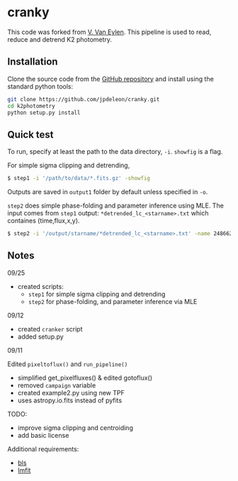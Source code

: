 # cranky

This code was forked from [V. Van Eylen](https://github.com/vincentvaneylen/k2photometry). This pipeline is used to read, reduce and detrend K2 photometry. 

## Installation

Clone the source code from the [GitHub repository](https://github.com/jpdeleon/cranky) and install using the standard python tools:

```bash
git clone https://github.com/jpdeleon/cranky.git
cd k2photometry
python setup.py install
```

## Quick test

To run, specify at least the path to the data directory, `-i`. `showfig` is a flag.

For simple sigma clipping and detrending, 

```bash
$ step1 -i '/path/to/data/*.fits.gz' -showfig
```

Outputs are saved in `output1` folder by default unless specified in `-o`.


`step2` does simple phase-folding and parameter inference using MLE. The input comes from `step1` output: `*detrended_lc_<starname>.txt` which containes (time,flux,x,y).

```bash
$ step2 -i '/output/starname/*detrended_lc_<starname>.txt' -name 24866269
```

## Notes

09/25
* created scripts:
  * `step1` for simple sigma clipping and detrending
  * `step2` for phase-folding, and parameter inference via MLE
 
09/12

* created `cranker` script
* added setup.py

09/11

Edited `pixeltoflux()` and `run_pipeline()`
* simplified get_pixelfluxes() & edited gotoflux()
* removed `campaign` variable
* created example2.py using new TPF
* uses astropy.io.fits instead of pyfits

TODO:

* improve sigma clipping and centroiding
* add basic license

Additional requirements:
* [bls](https://github.com/dfm/python-bls)
* [lmfit](https://github.com/lmfit/lmfit-py/)

